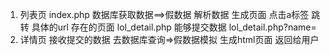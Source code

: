 1. 列表页
   index.php
      数据库获取数据==>假数据
      解析数据
      生成页面
   点击a标签
      跳转  具体的url 存在的页面 lol_detail.php
      能够提交数据  lol_detail.php?name=
2. 详情页
      接收提交的数据
      去数据库查询=>假数据模拟
      生成html页面
      返回给用户